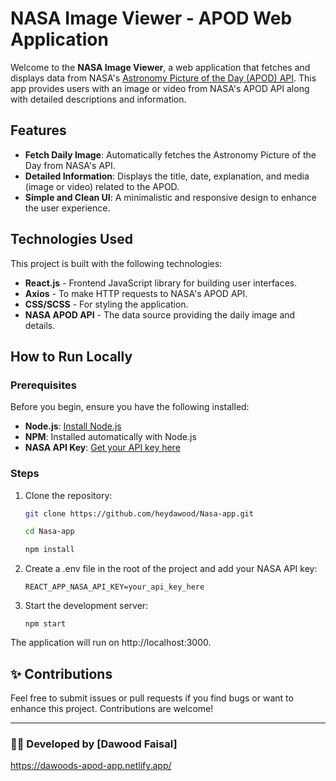 # NASA Image Viewer - APOD Web Application

Welcome to the **NASA Image Viewer**, a web application that fetches and displays data from NASA's [Astronomy Picture of the Day (APOD) API](https://api.nasa.gov/). This app provides users with an image or video from NASA's APOD API along with detailed descriptions and information.

## Features

- **Fetch Daily Image**: Automatically fetches the Astronomy Picture of the Day from NASA's API.
- **Detailed Information**: Displays the title, date, explanation, and media (image or video) related to the APOD.
- **Simple and Clean UI**: A minimalistic and responsive design to enhance the user experience.

## Technologies Used

This project is built with the following technologies:

- **React.js** - Frontend JavaScript library for building user interfaces.
- **Axios** - To make HTTP requests to NASA's APOD API.
- **CSS/SCSS** - For styling the application.
- **NASA APOD API** - The data source providing the daily image and details.

## How to Run Locally

### Prerequisites

Before you begin, ensure you have the following installed:

- **Node.js**: [Install Node.js](https://nodejs.org/)
- **NPM**: Installed automatically with Node.js
- **NASA API Key**: [Get your API key here](https://api.nasa.gov/)

### Steps

1. Clone the repository:
   ```bash
   git clone https://github.com/heydawood/Nasa-app.git

   cd Nasa-app

   npm install
   ```
   
2. Create a .env file in the root of the project and add your NASA API key:
   ```
   REACT_APP_NASA_API_KEY=your_api_key_here
   ```
   
3. Start the development server:
   ```
   npm start
   ```
The application will run on http://localhost:3000.

## ✨ Contributions

Feel free to submit issues or pull requests if you find bugs or want to enhance this project. Contributions are welcome!

---

### 👨‍💻 Developed by [Dawood Faisal]

https://dawoods-apod-app.netlify.app/

